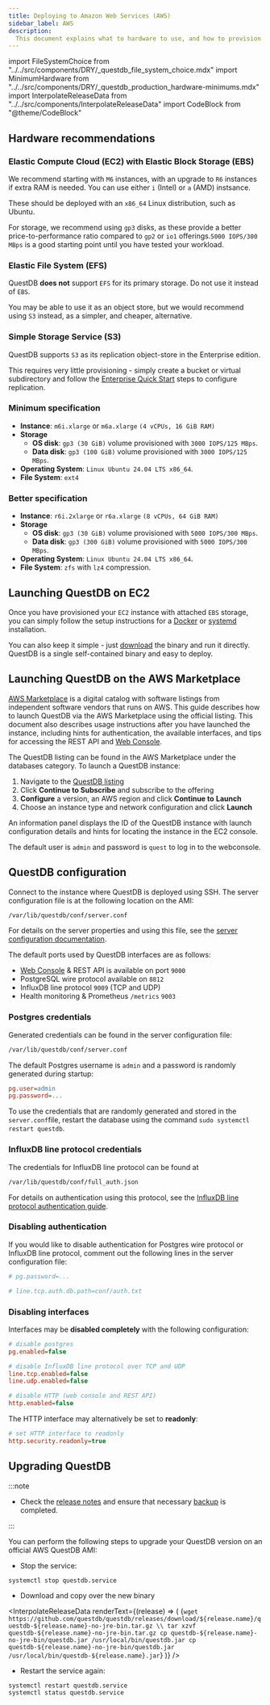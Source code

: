 ```yaml
---
title: Deploying to Amazon Web Services (AWS)
sidebar_label: AWS
description:
  This document explains what to hardware to use, and how to provision QuestDB on Amazon Web Services (AWS).
---
```


import FileSystemChoice from "../../src/components/DRY/_questdb_file_system_choice.mdx"
import MinimumHardware from "../../src/components/DRY/_questdb_production_hardware-minimums.mdx"
import InterpolateReleaseData from "../../src/components/InterpolateReleaseData"
import CodeBlock from "@theme/CodeBlock"


## Hardware recommendations

<MinimumHardware />

### Elastic Compute Cloud (EC2) with Elastic Block Storage (EBS)

We recommend starting with `M6` instances, with an upgrade to
`R6` instances if extra RAM is needed. You can use either `i` (Intel) or `a` (AMD) instsance. 

These should be deployed with an `x86_64` Linux distribution, such as Ubuntu.

For storage, we recommend using `gp3` disks, as these provide a better price-to-performance
ratio compared to `gp2` or `io1` offerings.`5000 IOPS/300 MBps` is a good starting point until
you have tested your workload.

<FileSystemChoice />

### Elastic File System (EFS)

QuestDB **does not** support `EFS` for its primary storage. Do not use it instead of `EBS`.

You may be able to use it as an object store, but we would recommend using `S3` instead, as a simpler, 
and cheaper, alternative.

### Simple Storage Service (S3)

QuestDB supports `S3` as its replication object-store in the Enterprise edition.

This requires very little provisioning - simply create a bucket or virtual subdirectory and follow
the [Enterprise Quick Start](/docs/guides/enterprise-quick-start/) steps to configure replication.

### Minimum specification

- **Instance**: `m6i.xlarge` or `m6a.xlarge` `(4 vCPUs, 16 GiB RAM)`
- **Storage**
    - **OS disk**: `gp3 (30 GiB)` volume provisioned with `3000 IOPS/125 MBps`.
    - **Data disk**: `gp3 (100 GiB)` volume provisioned with `3000 IOPS/125 MBps`.
- **Operating System**: `Linux Ubuntu 24.04 LTS x86_64`.
- **File System**: `ext4`

### Better specification

- **Instance**: `r6i.2xlarge` or `r6a.xlarge` `(8 vCPUs, 64 GiB RAM)`
- **Storage**
    - **OS disk**: `gp3 (30 GiB)` volume provisioned with `5000 IOPS/300 MBps`.
    - **Data disk**: `gp3 (300 GiB)` volume provisioned with `5000 IOPS/300 MBps`.
- **Operating System**: `Linux Ubuntu 24.04 LTS x86_64`.
- **File System**: `zfs` with `lz4` compression.

## Launching QuestDB on EC2

Once you have provisioned your `EC2` instance with attached `EBS` storage, you can simply
follow the setup instructions for a [Docker](docker.md) or [systemd](systemd.md) installation.

You can also keep it simple - just [download](https://questdb.com/download/) the binary and run it directly.
QuestDB is a single self-contained binary and easy to deploy.

## Launching QuestDB on the AWS Marketplace

[AWS Marketplace](https://aws.amazon.com/marketplace) is a digital catalog with software listings from independent
software vendors that runs on AWS. This guide describes how to launch QuestDB
via the AWS Marketplace using the official listing. This document also describes
usage instructions after you have launched the instance, including hints for
authentication, the available interfaces, and tips for accessing the REST API
and [Web Console](/docs/web-console/).

The QuestDB listing can be found in the AWS Marketplace under the databases
category. To launch a QuestDB instance:

1. Navigate to the
   [QuestDB listing](https://aws.amazon.com/marketplace/search/results?searchTerms=questdb)
2. Click **Continue to Subscribe** and subscribe to the offering
3. **Configure** a version, an AWS region and click **Continue to** **Launch**
4. Choose an instance type and network configuration and click **Launch**

An information panel displays the ID of the QuestDB instance with launch
configuration details and hints for locating the instance in the EC2 console.

The default user is `admin` and password is `quest` to log in to the webconsole.

## QuestDB configuration

Connect to the instance where QuestDB is deployed using SSH. The server
configuration file is at the following location on the AMI:

```bash
/var/lib/questdb/conf/server.conf
```

For details on the server properties and using this file, see the
[server configuration documentation](/docs/configuration/).

The default ports used by QuestDB interfaces are as follows:

- [Web Console](/docs/web-console/) &amp; REST API is available on port `9000`
- PostgreSQL wire protocol available on `8812`
- InfluxDB line protocol `9009` (TCP and UDP)
- Health monitoring &amp; Prometheus `/metrics` `9003`

### Postgres credentials

Generated credentials can be found in the server configuration file:

```bash
/var/lib/questdb/conf/server.conf
```

The default Postgres username is `admin` and a password is randomly generated
during startup:

```ini
pg.user=admin
pg.password=...
```

To use the credentials that are randomly generated and stored in the
`server.conf`file, restart the database using the command
`sudo systemctl restart questdb`.

### InfluxDB line protocol credentials

The credentials for InfluxDB line protocol can be found at

```bash
/var/lib/questdb/conf/full_auth.json
```

For details on authentication using this protocol, see the
[InfluxDB line protocol authentication guide](/docs/reference/api/ilp/overview/#authentication).

### Disabling authentication

If you would like to disable authentication for Postgres wire protocol or
InfluxDB line protocol, comment out the following lines in the server
configuration file:

```ini title="/var/lib/questdb/conf/server.conf"
# pg.password=...

# line.tcp.auth.db.path=conf/auth.txt
```

### Disabling interfaces

Interfaces may be **disabled completely** with the following configuration:

```ini title="/var/lib/questdb/conf/server.conf"
# disable postgres
pg.enabled=false

# disable InfluxDB line protocol over TCP and UDP
line.tcp.enabled=false
line.udp.enabled=false

# disable HTTP (web console and REST API)
http.enabled=false
```

The HTTP interface may alternatively be set to **readonly**:

```ini title="/var/lib/questdb/conf/server.conf"
# set HTTP interface to readonly
http.security.readonly=true
```

## Upgrading QuestDB

:::note

- Check the [release notes](https://github.com/questdb/questdb/releases) and
  ensure that necessary [backup](/docs/operations/backup/) is completed.

:::

You can perform the following steps to upgrade your QuestDB version on an
official AWS QuestDB AMI:

- Stop the service:

```shell
systemctl stop questdb.service
```

- Download and copy over the new binary

<InterpolateReleaseData
renderText={(release) => (
<CodeBlock className="language-shell">
{`wget https://github.com/questdb/questdb/releases/download/${release.name}/questdb-${release.name}-no-jre-bin.tar.gz \\
tar xzvf questdb-${release.name}-no-jre-bin.tar.gz
cp questdb-${release.name}-no-jre-bin/questdb.jar /usr/local/bin/questdb.jar
cp questdb-${release.name}-no-jre-bin/questdb.jar /usr/local/bin/questdb-${release.name}.jar`}
</CodeBlock>
)}
/>

- Restart the service again:

```shell
systemctl restart questdb.service
systemctl status questdb.service
```
